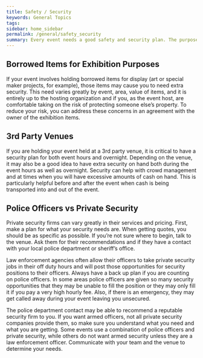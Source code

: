 ```yaml
---
title: Safety / Security
keywords: General Topics
tags:
sidebar: home_sidebar
permalink: /general/safety_security
summary: Every event needs a good safety and security plan. The purpose of this is to address extra security needed for special events. This does NOT address general day to day security for your facility. 
---
```


## Borrowed Items for Exhibition Purposes
If your event involves holding borrowed items for display (art or special maker projects, for example), those items may cause you to need extra security. This need varies greatly by event, area, value of items, and it is entirely up to the hosting organization and if you, as the event host, are comfortable taking on the risk of protecting someone else’s property. To reduce your risk, you can address these concerns in an agreement with the owner of the exhibition items.

## 3rd Party Venues
If you are holding your event held at a 3rd party venue, it is critical to have a security plan for both event hours and overnight. Depending on the venue, it may also be a good idea to have extra security on hand both during the event hours as well as overnight. Security can help with crowd management and at times when you will have excessive amounts of cash on hand. This is particularly helpful before and after the event when cash is being transported into and out of the event.


## Police Officers vs Private Security
Private security firms can vary greatly in their services and pricing. First, make a plan for what your security needs are. When getting quotes, you should be as specific as possible. If you’re not sure where to begin, talk to the venue. Ask them for their recommendations and if they have a contact with your local police department or sheriff’s office. 

Law enforcement agencies often allow their officers to take private security jobs in their off duty hours and will post those opportunities for security positions to their officers. Always have a back up plan if you are counting on police officers. In some areas police officers are given so many security opportunities that they may be unable to fill the position or they may only fill it if you pay a very high hourly fee. Also, if there is an emergency, they may get called away during your event leaving you unsecured.

The police department contact may be able to recommend a reputable security firm to you. If you want armed officers, not all private security companies provide them, so make sure you understand what you need and what you are getting. Some events use a combination of police officers and private security, while others do not want armed security unless they are a law enforcement officer. Communicate with your team and the venue to determine your needs.

